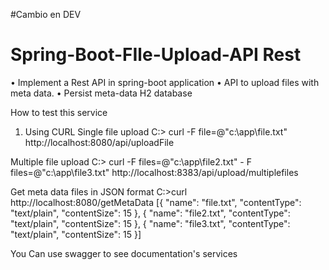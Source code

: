 ﻿#Cambio en DEV
# Spring-Boot-FIle-Upload-API Rest
•	Implement a Rest API in spring-boot application
•	API to upload files with meta data.
•	Persist meta-data H2 database

How to test this service

1. Using CURL
Single file upload
C:\> curl -F file=@"c:\app\file.txt" http://localhost:8080/api/uploadFile

Multiple file upload
C:\> curl -F files=@"c:\app\file2.txt" - F files=@"c:\app\file3.txt" http://localhost:8383/api/upload/multiplefiles

Get meta data files in JSON format
C:\>curl http://localhost:8080/getMetaData
[{
	"name": "file.txt",
	"contentType": "text/plain",
	"contentSize": 15
}, {
	"name": "file2.txt",
	"contentType": "text/plain",
	"contentSize": 15
}, {
	"name": "file3.txt",
	"contentType": "text/plain",
	"contentSize": 15
}]

You Can use swagger to see documentation's services
